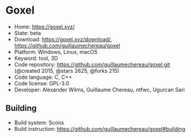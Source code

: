 # Goxel

- Home: https://goxel.xyz/
- State: beta
- Download: https://goxel.xyz/download/, https://github.com/guillaumechereau/goxel
- Platform: Windows, Linux, macOS
- Keyword: tool, 3D
- Code repository: https://github.com/guillaumechereau/goxel.git (@created 2015, @stars 2625, @forks 215)
- Code language: C, C++
- Code license: GPL-3.0
- Developer: Alexander Wilms, Guillaume Chereau, ntfwc, Ugurcan Sari

## Building

- Build system: Scons
- Build instruction: https://github.com/guillaumechereau/goxel#building
